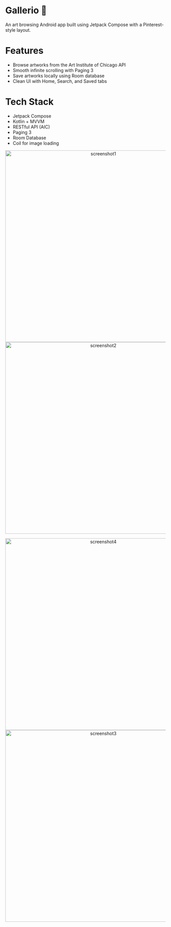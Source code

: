 # Gallerio 🎨
An art browsing Android app built using Jetpack Compose with a Pinterest-style layout.

# Features
- Browse artworks from the Art Institute of Chicago API
- Smooth infinite scrolling with Paging 3
- Save artworks locally using Room database
- Clean UI with Home, Search, and Saved tabs

# Tech Stack
- Jetpack Compose
- Kotlin + MVVM
- RESTful API (AIC)
- Paging 3
- Room Database
- Coil for image loading

<p align="center">
  <img src="https://github.com/user-attachments/assets/db326316-c92c-4592-8572-5203da437123" alt="screenshot1" height="600"/>
  <img src="https://github.com/user-attachments/assets/362c5cf7-9857-42c4-93bc-1958633a88d7" alt="screenshot2" height="600"/>
</p>
<p align="center">
  <img src="https://github.com/user-attachments/assets/43108ce6-7f7f-4453-b4a6-33ef957027f0" alt="screenshot4" height="600"/>
  <img src="https://github.com/user-attachments/assets/6392208e-743c-4ad3-9a54-3c2e7b894e0b" alt="screenshot3" height="600"/>
</p>



